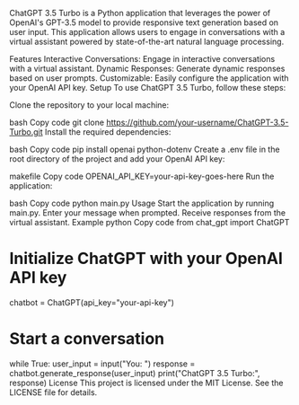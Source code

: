 ChatGPT 3.5 Turbo is a Python application that leverages the power of OpenAI's GPT-3.5 model to provide responsive text generation based on user input. This application allows users to engage in conversations with a virtual assistant powered by state-of-the-art natural language processing.

Features
Interactive Conversations: Engage in interactive conversations with a virtual assistant.
Dynamic Responses: Generate dynamic responses based on user prompts.
Customizable: Easily configure the application with your OpenAI API key.
Setup
To use ChatGPT 3.5 Turbo, follow these steps:

Clone the repository to your local machine:

bash
Copy code
git clone https://github.com/your-username/ChatGPT-3.5-Turbo.git
Install the required dependencies:

bash
Copy code
pip install openai python-dotenv
Create a .env file in the root directory of the project and add your OpenAI API key:

makefile
Copy code
OPENAI_API_KEY=your-api-key-goes-here
Run the application:

bash
Copy code
python main.py
Usage
Start the application by running main.py.
Enter your message when prompted.
Receive responses from the virtual assistant.
Example
python
Copy code
from chat_gpt import ChatGPT

# Initialize ChatGPT with your OpenAI API key
chatbot = ChatGPT(api_key="your-api-key")

# Start a conversation
while True:
    user_input = input("You: ")
    response = chatbot.generate_response(user_input)
    print("ChatGPT 3.5 Turbo:", response)
License
This project is licensed under the MIT License. See the LICENSE file for details.
